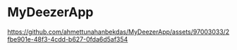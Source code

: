 # MyDeezerApp

https://github.com/ahmettunahanbekdas/MyDeezerApp/assets/97003033/2fbe901e-48f3-4cdd-b627-0fda6d5af354
